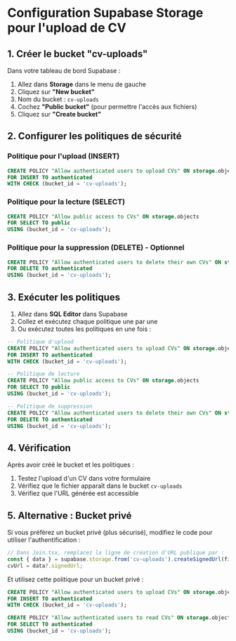 # Configuration Supabase Storage pour l'upload de CV

## 1. Créer le bucket "cv-uploads"

Dans votre tableau de bord Supabase :

1. Allez dans **Storage** dans le menu de gauche
2. Cliquez sur **"New bucket"**
3. Nom du bucket : `cv-uploads`
4. Cochez **"Public bucket"** (pour permettre l'accès aux fichiers)
5. Cliquez sur **"Create bucket"**

## 2. Configurer les politiques de sécurité

### Politique pour l'upload (INSERT)
```sql
CREATE POLICY "Allow authenticated users to upload CVs" ON storage.objects
FOR INSERT TO authenticated
WITH CHECK (bucket_id = 'cv-uploads');
```

### Politique pour la lecture (SELECT)
```sql
CREATE POLICY "Allow public access to CVs" ON storage.objects
FOR SELECT TO public
USING (bucket_id = 'cv-uploads');
```

### Politique pour la suppression (DELETE) - Optionnel
```sql
CREATE POLICY "Allow authenticated users to delete their own CVs" ON storage.objects
FOR DELETE TO authenticated
USING (bucket_id = 'cv-uploads');
```

## 3. Exécuter les politiques

1. Allez dans **SQL Editor** dans Supabase
2. Collez et exécutez chaque politique une par une
3. Ou exécutez toutes les politiques en une fois :

```sql
-- Politique d'upload
CREATE POLICY "Allow authenticated users to upload CVs" ON storage.objects
FOR INSERT TO authenticated
WITH CHECK (bucket_id = 'cv-uploads');

-- Politique de lecture
CREATE POLICY "Allow public access to CVs" ON storage.objects
FOR SELECT TO public
USING (bucket_id = 'cv-uploads');

-- Politique de suppression
CREATE POLICY "Allow authenticated users to delete their own CVs" ON storage.objects
FOR DELETE TO authenticated
USING (bucket_id = 'cv-uploads');
```

## 4. Vérification

Après avoir créé le bucket et les politiques :
1. Testez l'upload d'un CV dans votre formulaire
2. Vérifiez que le fichier apparaît dans le bucket `cv-uploads`
3. Vérifiez que l'URL générée est accessible

## 5. Alternative : Bucket privé

Si vous préférez un bucket privé (plus sécurisé), modifiez le code pour utiliser l'authentification :

```typescript
// Dans Join.tsx, remplacez la ligne de création d'URL publique par :
const { data } = supabase.storage.from('cv-uploads').createSignedUrl(fileName, 60 * 60 * 24 * 7); // 7 jours
cvUrl = data?.signedUrl;
```

Et utilisez cette politique pour un bucket privé :
```sql
CREATE POLICY "Allow authenticated users to upload CVs" ON storage.objects
FOR INSERT TO authenticated
WITH CHECK (bucket_id = 'cv-uploads');

CREATE POLICY "Allow authenticated users to read CVs" ON storage.objects
FOR SELECT TO authenticated
USING (bucket_id = 'cv-uploads');
```

